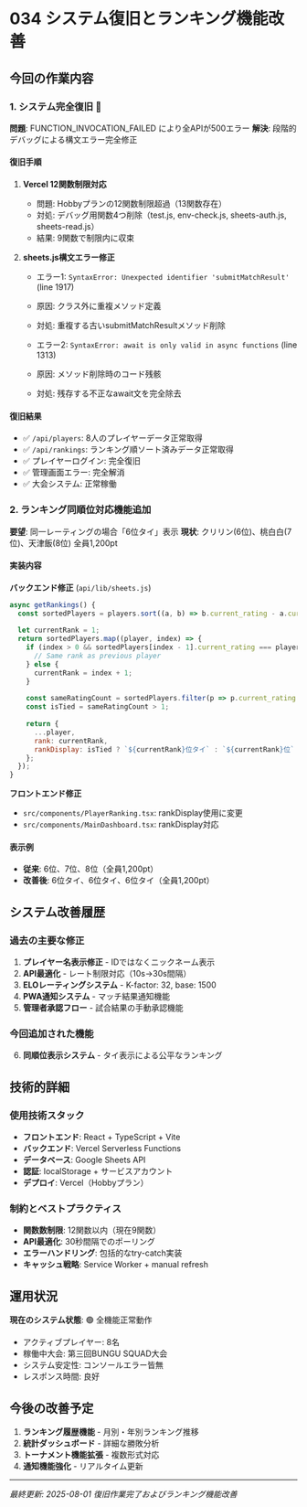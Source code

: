 # 034 システム復旧とランキング機能改善

## 今回の作業内容

### 1. システム完全復旧 🎉
**問題**: FUNCTION_INVOCATION_FAILED により全APIが500エラー
**解決**: 段階的デバッグによる構文エラー完全修正

#### 復旧手順
1. **Vercel 12関数制限対応**
   - 問題: Hobbyプランの12関数制限超過（13関数存在）
   - 対処: デバッグ用関数4つ削除（test.js, env-check.js, sheets-auth.js, sheets-read.js）
   - 結果: 9関数で制限内に収束

2. **sheets.js構文エラー修正**
   - エラー1: `SyntaxError: Unexpected identifier 'submitMatchResult'` (line 1917)
   - 原因: クラス外に重複メソッド定義
   - 対処: 重複する古いsubmitMatchResultメソッド削除
   
   - エラー2: `SyntaxError: await is only valid in async functions` (line 1313)
   - 原因: メソッド削除時のコード残骸
   - 対処: 残存する不正なawait文を完全除去

#### 復旧結果
- ✅ `/api/players`: 8人のプレイヤーデータ正常取得
- ✅ `/api/rankings`: ランキング順ソート済みデータ正常取得
- ✅ プレイヤーログイン: 完全復旧
- ✅ 管理画面エラー: 完全解消
- ✅ 大会システム: 正常稼働

### 2. ランキング同順位対応機能追加
**要望**: 同一レーティングの場合「6位タイ」表示
**現状**: クリリン(6位)、桃白白(7位)、天津飯(8位) 全員1,200pt

#### 実装内容
**バックエンド修正** (`api/lib/sheets.js`)
```javascript
async getRankings() {
  const sortedPlayers = players.sort((a, b) => b.current_rating - a.current_rating);
  
  let currentRank = 1;
  return sortedPlayers.map((player, index) => {
    if (index > 0 && sortedPlayers[index - 1].current_rating === player.current_rating) {
      // Same rank as previous player
    } else {
      currentRank = index + 1;
    }
    
    const sameRatingCount = sortedPlayers.filter(p => p.current_rating === player.current_rating).length;
    const isTied = sameRatingCount > 1;
    
    return {
      ...player,
      rank: currentRank,
      rankDisplay: isTied ? `${currentRank}位タイ` : `${currentRank}位`
    };
  });
}
```

**フロントエンド修正**
- `src/components/PlayerRanking.tsx`: rankDisplay使用に変更
- `src/components/MainDashboard.tsx`: rankDisplay対応

#### 表示例
- **従来**: 6位、7位、8位（全員1,200pt）
- **改善後**: 6位タイ、6位タイ、6位タイ（全員1,200pt）

## システム改善履歴

### 過去の主要な修正
1. **プレイヤー名表示修正** - IDではなくニックネーム表示
2. **API最適化** - レート制限対応（10s→30s間隔）
3. **ELOレーティングシステム** - K-factor: 32, base: 1500
4. **PWA通知システム** - マッチ結果通知機能
5. **管理者承認フロー** - 試合結果の手動承認機能

### 今回追加された機能
6. **同順位表示システム** - タイ表示による公平なランキング

## 技術的詳細

### 使用技術スタック
- **フロントエンド**: React + TypeScript + Vite
- **バックエンド**: Vercel Serverless Functions
- **データベース**: Google Sheets API
- **認証**: localStorage + サービスアカウント
- **デプロイ**: Vercel（Hobbyプラン）

### 制約とベストプラクティス
- **関数数制限**: 12関数以内（現在9関数）
- **API最適化**: 30秒間隔でのポーリング
- **エラーハンドリング**: 包括的なtry-catch実装
- **キャッシュ戦略**: Service Worker + manual refresh

## 運用状況
**現在のシステム状態**: 🟢 全機能正常動作
- アクティブプレイヤー: 8名
- 稼働中大会: 第三回BUNGU SQUAD大会
- システム安定性: コンソールエラー皆無
- レスポンス時間: 良好

## 今後の改善予定
1. **ランキング履歴機能** - 月別・年別ランキング推移
2. **統計ダッシュボード** - 詳細な勝敗分析
3. **トーナメント機能拡張** - 複数形式対応
4. **通知機能強化** - リアルタイム更新

---
*最終更新: 2025-08-01 復旧作業完了およびランキング機能改善*